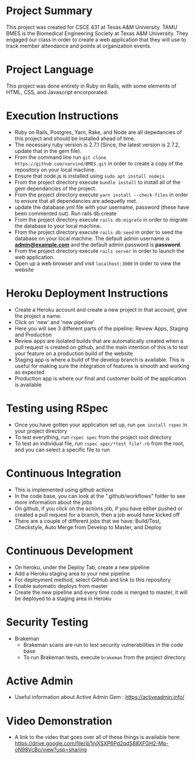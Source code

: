 # Project Summary

This project was created for CSCE 431 at Texas A&M University. TAMU BMES is the Biomedical Engineering Society at Texas A&M University. They engaged our class in order to create a web application that they will use to track member attendance and points at organization events.

# Project Language

This project was done entirely in Ruby on Rails, with some elements of HTML, CSS, and Javascript encorporated.

# Execution Instructions

- Ruby on Rails, Postgres, Yarn, Rake, and Node are all depedancies of this project and should be installed ahead of time.
- The necessary ruby version is 2.7.1 (Since, the latest version is 2.7.2, update that in the gem file). 
- From the command line run `git clone https://github.com/varvind/BMES.git` in order to create a copy of the repository on your local machine.
- Ensure that node.js is installed using `sudo apt install nodejs`
- From the project directory execute `bundle install` to install all of the gem dependancies of the project.
- From the project directory execute `yarn install --check-files` in order to ensure that all dependancies are adequetly met.
- update the database.yml file with your username, password (these have been commented out). Run rails db:create 
- From the project directory execute `rails db:migrate` in order to migrate the database to your local machine.
- From the project directory execute `rails db:seed` in order to seed the database on your local machine. The default admin username is **admin@example.com** and the default admin password is **password**.
- From the project directory execute `rails server` in order to launch the web application.
- Open up a web browser and visit `localhost:3000` in order to view the website
# Heroku Deployment Instructions
- Create a Heroku account and create a new project in that account, give the project a name.
- Click on 'new' and 'new pipeline'
- Here you will see 3 different parts of the pipeline: Review Apps, Staging and Production
- Review apps are isolated builds that are automatically created when a pull request is created on github, and the main intention of this is to test your feature on a production build of the website
- Staging app is where a build of the develop branch is available. This is useful for making sure the integration of features is smooth and working as expected
- Production app is where our final and customer build of the application is available

# Testing using RSpec
- Once you have gotten your application set up, run `gem install rspec` in your project directory
- To test everything, run `rspec spec` from the project root directory
- To test an individual file, run `rspec spec/*test file*.rb` from the root, and you can select a specific file to run

# Continuous Integration
- This is implemented using github actions
- In the code base, you can look at the ".github/workflows" folder to see more information about the jobs
- On github, if you click on the actions job, if you have either pushed or created a pull request for a branch, then a job would have kicked off
- There are a couple of different jobs that we have: Build/Test, Checkstyle, Auto Merge from Develop to Master, and Deploy

# Continuous Development
- On heroku, under the Deploy Tab, create a new pipeline
- Add a Heroku staging area to your new pipeline
- For deployment method, select GitHub and link to this repository
- Enable automatic deploys from master
- Create the new pipeline and every time code is merged to master, it will be deployed to a staging area in Heroku

# Security Testing
- Brakeman
  - Brakeman scans are run to test security vulnerabilities in the code base
  - To run Brakeman tests, execute `brakeman` from the project directory

# Active Admin
- Useful information about Active Admin Gem : https://activeadmin.info/

# Video Demonstration
- A link to the video that goes over all of these things is available here: https://drive.google.com/file/d/1njXSXP6Pd2qdS88XFGH2-Mp-oN98VcBo/view?usp=sharing


